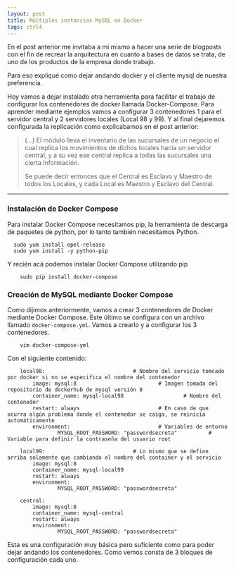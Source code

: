 ```yaml
---
layout: post
title: Múltiples instancias MySQL en Docker
tags: ctrl4
---
```


En el post anterior me invitaba a mi mismo a hacer una serie de blogposts con el fin de recrear la arquitectura en cuanto a bases de datos se trata, de uno de los productos de la empresa donde trabajo.

Para eso expliqué como dejar andando docker y el cliente mysql de nuestra preferencia.

Hoy vamos a dejar instalado otra herramienta para facilitar el trabajo de configurar los contenedores de docker llamada Docker-Compose. Para aprender mediante ejemplos vamos a configurar 3 contenedores 1 para el servidor central y 2 servidores locales (Local 98 y 99). Y al final dejaremos configurada la replicación como explicabamos en el post anterior:

> (...) El módulo lleva el inventario de las sucursales de un negocio el cual replica los movimientos de dichos locales hacia un servidor central, y a su vez ese central replica a todas las sucursales una cierta información.
>
>Se puede decir entonces que el Central es Esclavo y Maestro de todos los Locales, y cada Local es Maestro y Esclavo del Central.

---
### Instalación de Docker Compose

Para instalar Docker Compose necesitamos pip, la herramienta de descarga de paquetes de python, por lo tanto también necesitamos Python.
  
  ```
	sudo yum install epel-release
	sudo yum install -y python-pip
```

Y recién acá podemos instalar Docker Compose utilizando pip

```
  	sudo pip install docker-compose
```

### Creación de MySQL mediante Docker Compose

Como dijimos anteriormente, vamos a crear 3 contenedores de Docker mediante Docker Compose. Este último se configura con un archivo llamado `docker-compose.yml`. Vamos a crearlo y a configurar los 3 contenedores.

```
  	vim docker-compose-yml
```

Con el siguiente contenido:

```	
	local98:							# Nombre del servicio tomcado por docker si no se especifica el nombre del contenedor
        image: mysql:8							# Imagen tomada del repositorio de dockerhub de mysql versión 8 
        container_name: mysql-local98					# Nombre del contenedor
        restart: always							# En caso de que ocurra algún problema donde el contenedor se caiga, se reinicia automáticamente
        environment:							# Variables de entorno 
                MYSQL_ROOT_PASSWORD: "passwordsecreta"  		# Variable para definir la contraseña del usuario root

	local99:							# Lo mismo que se define arriba solamente que cambiando el nombre del container y el servicio
        image: mysql:8
        container_name: mysql-local99
        restart: always
        environment:
                MYSQL_ROOT_PASSWORD: "passwordsecreta"

	central:
        image: mysql:8
        container_name: mysql-central
        restart: always
        environment:
                MYSQL_ROOT_PASSWORD: "passwordsecreta"
```

Esta es una configuración muy básica pero suficiente como para poder dejar andando los contenedores.
Como vemos consta de 3 bloques de configuración cada uno.

